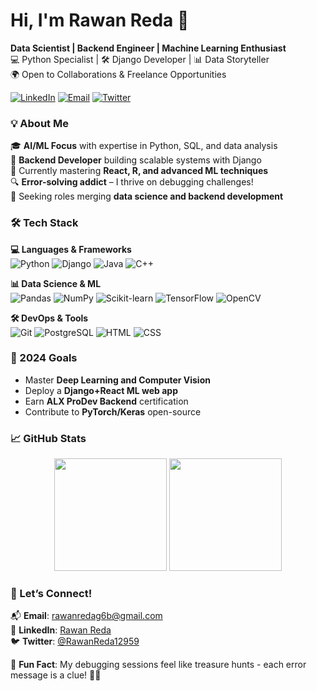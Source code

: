 # Hi, I'm Rawan Reda 👋  
**Data Scientist | Backend Engineer | Machine Learning Enthusiast**  
💻 Python Specialist | 🛠️ Django Developer | 📊 Data Storyteller  
🌍 Open to Collaborations & Freelance Opportunities  

[![LinkedIn](https://img.shields.io/badge/-LinkedIn-0A66C2?style=for-the-badge&logo=linkedin)](https://www.linkedin.com/in/rawan-reda-479016284/) 
[![Email](https://img.shields.io/badge/-Email-EA4335?style=for-the-badge&logo=gmail)](mailto:rawanredag6b@gmail.com) 
[![Twitter](https://img.shields.io/badge/-Twitter-1DA1F2?style=for-the-badge&logo=twitter)](https://x.com/RawanReda12959)  

### 💡 About Me  
🎓 **AI/ML Focus** with expertise in Python, SQL, and data analysis  
🎯 **Backend Developer** building scalable systems with Django  
🌱 Currently mastering **React, R, and advanced ML techniques**  
🔍 **Error-solving addict** – I thrive on debugging challenges!  
🤝 Seeking roles merging **data science and backend development**  

### 🛠️ Tech Stack  
**💻 Languages & Frameworks**  
![Python](https://img.shields.io/badge/Python-3776AB?logo=python&logoColor=white) ![Django](https://img.shields.io/badge/Django-092E20?logo=django&logoColor=white)  ![Java](https://img.shields.io/badge/Java-007396?logo=java&logoColor=white) ![C++](https://img.shields.io/badge/C++-00599C?logo=c%2B%2B&logoColor=white)  

**📊 Data Science & ML**  
![Pandas](https://img.shields.io/badge/Pandas-150458?logo=pandas&logoColor=white) ![NumPy](https://img.shields.io/badge/NumPy-013243?logo=numpy&logoColor=white) ![Scikit-learn](https://img.shields.io/badge/ScikitLearn-F7931E?logo=scikit-learn&logoColor=white) ![TensorFlow](https://img.shields.io/badge/TensorFlow-FF6F00?logo=tensorflow&logoColor=white) ![OpenCV](https://img.shields.io/badge/OpenCV-5C3EE8?logo=opencv&logoColor=white)  

**🛠️ DevOps & Tools**  
![Git](https://img.shields.io/badge/Git-F05032?logo=git&logoColor=white) ![PostgreSQL](https://img.shields.io/badge/PostgreSQL-4169E1?logo=postgresql&logoColor=white)  ![HTML](https://img.shields.io/badge/HTML-4169E1?logo=HTML&logoColor=white) ![CSS](https://img.shields.io/badge/CSS-4169E1?logo=CSS&logoColor=white)

### 🎯 2024 Goals  
- Master **Deep Learning and Computer Vision**  
- Deploy a **Django+React ML web app**  
- Earn **ALX ProDev Backend** certification  
- Contribute to **PyTorch/Keras** open-source  


### 📈 GitHub Stats  
<div align="center">
  <img height="180em" src="https://github-readme-stats.vercel.app/api?username=rreda11&show_icons=true&theme=radical" />
  <img height="180em" src="https://github-readme-stats.vercel.app/api/top-langs/?username=rreda11&layout=compact&theme=radical" />
</div>  

### 🤝 Let’s Connect!  
📬 **Email**: [rawanredag6b@gmail.com](mailto:rawanredag6b@gmail.com)  
🔗 **LinkedIn**: [Rawan Reda](https://www.linkedin.com/in/rawan-reda-479016284/)  
🐦 **Twitter**: [@RawanReda12959](https://x.com/RawanReda12959)  

💬 **Fun Fact**: My debugging sessions feel like treasure hunts - each error message is a clue! 🕵️‍♀️  
